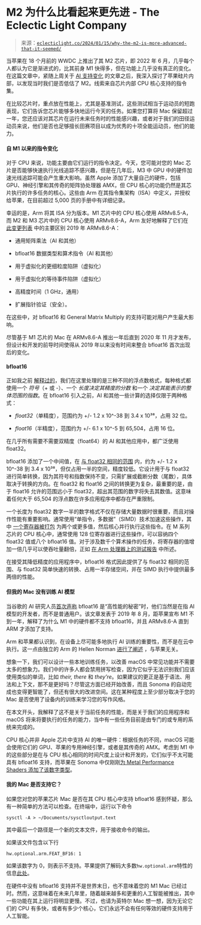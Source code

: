 <!--yml

类别：未分类

日期：2024-05-27 14:48:45

-->

# M2 为什么比看起来更先进 - The Eclectic Light Company

> 来源：[`eclecticlight.co/2024/01/15/why-the-m2-is-more-advanced-that-it-seemed/`](https://eclecticlight.co/2024/01/15/why-the-m2-is-more-advanced-that-it-seemed/)

当苹果在 18 个月前的 WWDC 上推出了其 M2 芯片，即 2022 年 6 月，几乎每个人都认为它是渐进式的，比其前身 M1 快得多，但在功能上几乎没有真正的变化。在这篇文章中，紧随上周关于 [AI 支持变化](https://eclecticlight.co/2024/01/13/how-m1-macs-may-lag-behind/) 的文章之后，我深入探讨了苹果硅片内部，以发现当时我们是否低估了 M2。线索来自芯片内部 CPU 核心支持的指令集。

在比较芯片时，重点放在性能上，尤其是基准测试，这些测试相当于运动员的短跑表现，它们告诉您芯片能够多快地运行今天的任务。如果您打算将 Mac 保留超过一年，您还应该对其芯片在运行未来任务时的性能感兴趣，或者对于我们的田径运动员来说，他们是否也足够擅长田赛项目以成为优秀的十项全能运动员，他们的能力。

#### 自 M1 以来的指令变化

对于 CPU 来说，功能主要由它们运行的指令决定。今天，您可能对您的 Mac 芯片是否能够快速执行光线追踪不感兴趣，但是在几年后，M3 中 GPU 中的硬件加速光线追踪可能会产生重大影响。虽然 Apple 添加了大量自己的硬件，包括 GPU、神经引擎和其传奇的矩阵协处理器 AMX，但 CPU 核心的功能仍然是其芯片执行的许多任务的核心。这些由 Arm 在其指令集架构（ISA）中定义，并授权给苹果，在目前超过 5,000 页的手册中有详细记录。

幸运的是，Arm 将其 ISA 分为版本。M1 芯片中的 CPU 核心使用 ARMv8.5-A，而 M2 和 M3 芯片中的 CPU 核心使用 ARMv8.6-A，Arm 友好地解释了它们在 [此变更列表](https://community.arm.com/arm-community-blogs/b/architectures-and-processors-blog/posts/arm-architecture-developments-armv8-6-a) 中的主要区别 2019 年 ARMv8.6-A：

+   通用矩阵乘法（AI 和其他）

+   bfloat16 数据类型和算术指令（AI 和其他）

+   用于虚拟化的更细粒度陷阱（虚拟化）

+   用于虚拟化的等待事件陷阱（虚拟化）

+   高精度时间（1 GHz，通用）

+   扩展指针验证（安全）。

在这些中，对 bfloat16 和 General Matrix Multiply 的支持可能对用户产生最大影响。

尽管基于 M1 芯片的 Mac 在 ARMv8.6-A 推出一年后直到 2020 年 11 月才发布，但设计和开发的前导时间使得从 2019 年以来没有时间来整合 bfloat16 首次出现后的变化。

#### **bfloat16**

正如我之前 [解释过的](https://eclecticlight.co/2024/01/13/how-m1-macs-may-lag-behind/)，我们在这里处理的是三种不同的浮点数格式，每种格式都使用一个 *符号*（+ 或 -）、一个 *长度决定其精度的分数* 和一个 *决定其能表示的整体范围的指数*。在 bfloat16 引入之前，AI 和其他一些计算的选择仅限于两种格式：

+   *float32*（单精度），范围约为 +/- 1.2 x 10^-38 到 3.4 x 10³⁸，占用 32 位。

+   *float16*（半精度），范围约为 +/- 6.1 x 10^-5 到 65,504，占用 16 位。

在几乎所有需要不需要双精度（float64）的 AI 和其他应用中，都广泛使用 float32。

bfloat16 添加了一个中间值，在 [与 float32 相同的范围](https://en.wikipedia.org/wiki/Bfloat16_floating-point_format) 内，约为 +/- 1.2 x 10^-38 到 3.4 x 10³⁸，但仅占用一半的空间，精度较低。它设计用于与 float32 进行简单转换，因为其符号和指数保持不变，只需扩展或截断分数（尾数），具体取决于转换的方向。在 float32 和 float16 之间的转换更为复杂，最重要的是，由于 float16 允许的范围远小于 float32，超出其范围的数字将失去其数值。这意味着任何大于 65,504 的浮点数在许多应用程序中都存在严重限制。

一个长度为 float32 数字一半的数字格式不仅在存储大量数据时很重要，而且对操作性能有重要影响。通常使用“单指令，多数据”（SIMD）技术加速这些操作，其中 [一个寄存器被打包](https://eclecticlight.co/2021/08/23/code-in-arm-assembly-lanes-and-loads-in-neon/) 为两个或更多值，然后核心并行执行这些指令。在 M 系列芯片的 CPU 核心中，通常使用 128 位寄存器进行这些操作，可以容纳四个 float32 值或八个 bfloat16 值。对于涉及数千个算术操作的任务，将寄存器的值增加一倍几乎可以使吞吐量翻倍，正如 [在 Arm 处理器上的测试报告](https://community.arm.com/arm-community-blogs/b/ai-and-ml-blog/posts/bfloat16-processing-for-neural-networks-on-armv8_2d00_a) 中所述。

在接受其降低精度的应用程序中，bfloat16 格式因此提供了与 float32 相同的范围、与 float32 简单快速的转换、占用一半存储空间，并在 SIMD 执行中提供最多两倍的性能。

#### 但我的 Mac 没有训练 AI 模型

当谷歌的 AI 研究人员[首次声称](https://cloud.google.com/blog/products/ai-machine-learning/bfloat16-the-secret-to-high-performance-on-cloud-tpus) bfloat16 是“高性能的秘密”时，他们当然是在指 AI 模型的开发者，而不是普通用户。该文章发表于 2019 年 8 月，距苹果宣布 M1 不到一年，解释了为什么 M1 中的硬件都不支持 bfloat16，并且 ARMv8.6-A 直到 ARM 才添加了支持。

Arm 和苹果都认识到，在设备上尽可能多地执行 AI 训练的重要性，而不是在云中执行。这一点由独立的 Arm 的 Hellen Norman [进行了阐述](https://community.arm.com/arm-community-blogs/b/architectures-and-processors-blog/posts/ai-vs-ml-whats-the-difference) ，与苹果无关。

想象一下，我们可以设计一些本地训练任务，以改善 macOS 中常见功能并不需要太多的想象力。我们中的许多人都会禁用拼写检查，因为它似乎无法识别我们应该使用类似的单词，比如 *their, there* 和 *they’re*。如果建议的更正是基于语法、用法和上下文，那不是更好吗？尽管这方面已经开始改善，而且 Sonoma 的自动完成也变得更智能了，但还有很大的改进空间。这在某种程度上至少部分取决于您的 Mac 是否使用了设备内的训练来学习您的写作风格。

在本文开头，我解释了这不是关于当前任务的性能，而是关于我们的应用程序和 macOS 将来将要执行的任务的能力，当中有一些任务目前是由专门的或专用的系统来完成的。

CPU 核心并非 Apple 芯片中支持 AI 的唯一硬件：根据任务的不同，macOS 可能会使用它们的 GPU、苹果的专用神经引擎，或者是其传奇的 AMX。考虑到 M1 中的这些部分是在与 CPU 核心相同的时间尺度上设计和开发的，它们似乎不太可能具有 bfloat16 支持，而苹果在 Sonoma 中仅刚刚[为 Metal Performance Shaders 添加了该数字类型](https://developer.apple.com/documentation/metalperformanceshaders/mpsdatatype/bfloat16?changes=l_8_6)。

#### 我的 Mac 是否支持它？

如果您对您的苹果芯片 Mac 是否在其 CPU 核心中支持 bfloat16 感到怀疑，那么有一种简单的方法可以检查。在终端中，运行以下命令

`sysctl -A > ~/Documents/sysctloutput.text`

其中最后一个路径是一个新的文本文件，用于接收命令的输出。

如果该文件包含以下行

`hw.optional.arm.FEAT_BF16: 1`

如果该数字为 0，则表示不支持。苹果提供了解码大多数`hw.optional.arm`特性的信息[此处](https://developer.apple.com/documentation/kernel/1387446-sysctlbyname/determining_instruction_set_characteristics)。

在硬件中没有 bfloat16 支持并不是世界末日，也不意味着您的 M1 Mac 已经过时。然而，这意味着在未来几年里，随着越来越多和更重的人工智能被推出，其中一些功能在其上运行将明显更慢。不过，也请为英特尔 Mac 想一想，因为无论它们的 CPU 有多快，或者有多少个核心，它们永远不会有任何等效的硬件支持用于人工智能。
